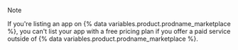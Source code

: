 > [!NOTE]
> If you're listing an app on {% data variables.product.prodname_marketplace %}, you can't list your app with a free pricing plan if you offer a paid service outside of {% data variables.product.prodname_marketplace %}.
